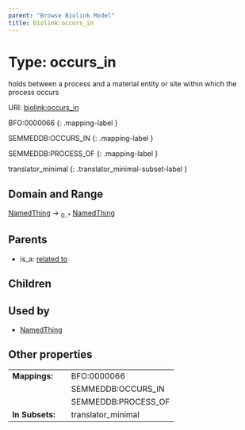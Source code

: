 ```yaml
---
parent: "Browse Biolink Model"
title: biolink:occurs_in
---
```


# Type: occurs_in


holds between a process and a material entity or site within which the process occurs

URI: [biolink:occurs_in](https://w3id.org/biolink/vocab/occurs_in)

BFO:0000066
{: .mapping-label }

SEMMEDDB:OCCURS_IN
{: .mapping-label }

SEMMEDDB:PROCESS_OF
{: .mapping-label }

translator_minimal
{: .translator_minimal-subset-label }


## Domain and Range

[NamedThing](NamedThing.md) ->  <sub>0..*</sub> [NamedThing](NamedThing.md)

## Parents

 *  is_a: [related to](related_to.md)

## Children


## Used by

 * [NamedThing](NamedThing.md)

## Other properties

|  |  |  |
| --- | --- | --- |
| **Mappings:** | | BFO:0000066 |
|  | | SEMMEDDB:OCCURS_IN |
|  | | SEMMEDDB:PROCESS_OF |
| **In Subsets:** | | translator_minimal |

